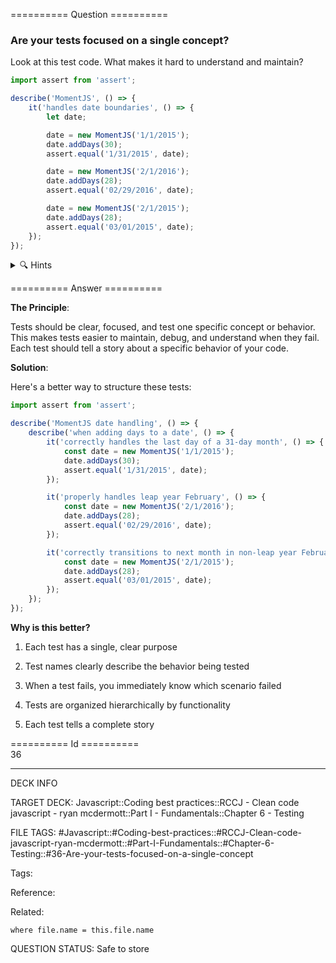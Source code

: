 ========== Question ==========  

### Are your tests focused on a single concept?

Look at this test code. What makes it hard to understand and maintain?

```javascript
import assert from 'assert';

describe('MomentJS', () => {
    it('handles date boundaries', () => {
        let date;

        date = new MomentJS('1/1/2015');
        date.addDays(30);
        assert.equal('1/31/2015', date);

        date = new MomentJS('2/1/2016');
        date.addDays(28);
        assert.equal('02/29/2016', date);

        date = new MomentJS('2/1/2015');
        date.addDays(28);
        assert.equal('03/01/2015', date);
    });
});
```

<details><summary>🔍 Hints</summary>

Think about:

-   What happens if one assertion fails? How easy is it to identify which case failed?

-   How many different concepts are being tested in a single test?

-   What's the story this test is trying to tell?

-   How could you make the test's purpose clearer?

</details>  

========== Answer ==========  

**The Principle**:

Tests should be clear, focused, and test one specific concept or behavior. This makes tests easier to maintain, debug, and understand when they fail. Each test should tell a story about a specific behavior of your code.

**Solution**:

Here's a better way to structure these tests:

```javascript
import assert from 'assert';

describe('MomentJS date handling', () => {
    describe('when adding days to a date', () => {
        it('correctly handles the last day of a 31-day month', () => {
            const date = new MomentJS('1/1/2015');
            date.addDays(30);
            assert.equal('1/31/2015', date);
        });

        it('properly handles leap year February', () => {
            const date = new MomentJS('2/1/2016');
            date.addDays(28);
            assert.equal('02/29/2016', date);
        });

        it('correctly transitions to next month in non-leap year February', () => {
            const date = new MomentJS('2/1/2015');
            date.addDays(28);
            assert.equal('03/01/2015', date);
        });
    });
});
```

**Why is this better?**

1. Each test has a single, clear purpose

2. Test names clearly describe the behavior being tested

3. When a test fails, you immediately know which scenario failed

4. Tests are organized hierarchically by functionality

5. Each test tells a complete story

========== Id ==========  
36

---

DECK INFO

TARGET DECK: Javascript::Coding best practices::RCCJ - Clean code javascript - ryan mcdermott::Part I - Fundamentals::Chapter 6 - Testing

FILE TAGS: #Javascript::#Coding-best-practices::#RCCJ-Clean-code-javascript-ryan-mcdermott::#Part-I-Fundamentals::#Chapter-6-Testing::#36-Are-your-tests-focused-on-a-single-concept

Tags:

Reference:

Related:

```dataview
where file.name = this.file.name
```

QUESTION STATUS: Safe to store
